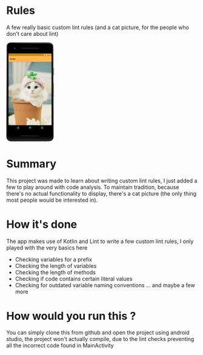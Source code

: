 # Rules
A few really basic custom lint rules (and a cat picture, for the people who don't care about lint)

<img src="https://github.com/Pieter-127/Rules/blob/master/app/art/image1.png" width="25%" />

# Summary
This project was made to learn about writing custom lint rules, I just added a few to play around with code analysis. 
To maintain tradition, because there's no actual functionality to display, there's a cat picture (the only thing most people would be interested in).

# How it's done
The app makes use of Kotlin and Lint to write a few custom lint rules, I only played with the very basics here 

- Checking variables for a prefix
- Checking the length of variables
- Checking the length of methods
- Checking if code contains certain literal values
- Checking for outdated variable naming conventions
... and maybe a few more

# How would you run this ? 

You can simply clone this from github and open the project using android studio, the project won't actually compile, due to the lint checks preventing all the incorrect code found in MainActivity
